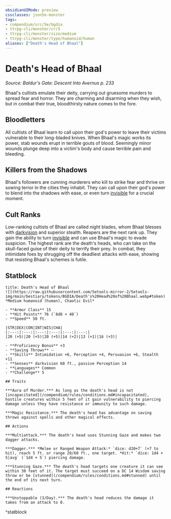 ```yaml
---
obsidianUIMode: preview
cssclasses: json5e-monster
tags:
- compendium/src/5e/bgdia
- ttrpg-cli/monster/cr/5
- ttrpg-cli/monster/size/medium
- ttrpg-cli/monster/type/humanoid/human
aliases: ["Death's Head of Bhaal"]
---
```

# Death's Head of Bhaal
*Source: Baldur's Gate: Descent Into Avernus p. 233*  

Bhaal's cultists emulate their deity, carrying out gruesome murders to spread fear and horror. They are charming and disarming when they wish, but in combat their true, bloodthirsty nature comes to the fore.

## Bloodletters

All cultists of Bhaal learn to call upon their god's power to leave their victims vulnerable to their long-bladed knives. When Bhaal's magic works its power, stab wounds erupt in terrible gouts of blood. Seemingly minor wounds plunge deep into a victim's body and cause terrible pain and bleeding.

## Killers from the Shadows

Bhaal's followers are cunning murderers who kill to strike fear and thrive on sowing terror in the cities they inhabit. They can call upon their god's power to blend into the shadows with ease, or even turn [invisible](/compendium/rules/conditions.md#invisible) for a crucial moment.

## Cult Ranks

Low-ranking cultists of Bhaal are called night blades, whom Bhaal blesses with [darkvision](/compendium/rules/senses.md#darkvision) and superior stealth. Reapers are the next rank up. They gain the ability to turn [invisible](/compendium/rules/conditions.md#invisible) and can use Bhaal's magic to evade suspicion. The highest rank are the death's heads, who can take on the skull-faced guise of their deity to terrify their prey. In combat, they intimidate foes by shrugging off the deadliest attacks with ease, showing that resisting Bhaal's schemes is futile.

## Statblock

```ad-statblock
title: Death's Head of Bhaal
![](https://raw.githubusercontent.com/5etools-mirror-2/5etools-img/main/bestiary/tokens/BGDIA/Death's%20Head%20of%20Bhaal.webp#token)
*Medium humanoid (human), Chaotic Evil*

- **Armor Class** 15 
- **Hit Points** 76 (`8d8 + 40`)
- **Speed** 50 ft.

|STR|DEX|CON|INT|WIS|CHA|
|:---:|:---:|:---:|:---:|:---:|:---:|
|20 (+5)|20 (+5)|20 (+5)|14 (+2)|13 (+1)|16 (+3)|

- **Proficiency Bonus** +3
- **Saving Throws** ⏤
- **Skills** Intimidation +6, Perception +4, Persuasion +6, Stealth +11
- **Senses** darkvision 60 ft., passive Perception 14
- **Languages** Common
- **Challenge** 5

## Traits

***Aura of Murder.*** As long as the death's head is not [incapacitated](/compendium/rules/conditions.md#incapacitated), hostile creatures within 5 feet of it gain vulnerability to piercing damage unless they have resistance or immunity to such damage.

***Magic Resistance.*** The death's head has advantage on saving throws against spells and other magical effects.

## Actions

***Multiattack.*** The death's head uses Stunning Gaze and makes two dagger attacks.

***Dagger.*** *Melee or Ranged Weapon Attack:* `dice: d20+7` (+7 to hit), reach 5 ft. or range 20/60 ft., one target. *Hit:* `dice: 1d4 + 5|avg` (`1d4 + 5`) piercing damage.

***Stunning Gaze.*** The death's head targets one creature it can see within 30 feet of it. The target must succeed on a DC 14 Wisdom saving throw or be [stunned](/compendium/rules/conditions.md#stunned) until the end of its next turn.

## Reactions

***Unstoppable (3/Day).*** The death's head reduces the damage it takes from an attack to 0.
```
^statblock